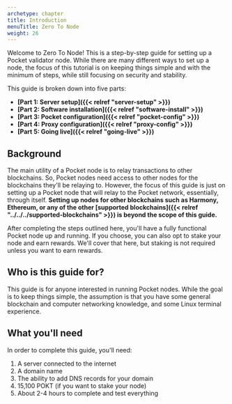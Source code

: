 ```yaml
---
archetype: chapter
title: Introduction
menuTitle: Zero To Node
weight: 26
---
```



Welcome to Zero To Node! This is a step-by-step guide for setting up a Pocket validator node. While there are many different ways to set up a node, the focus of this tutorial is on keeping things simple and with the minimum of steps, while still focusing on security and stability.

This guide is broken down into five parts:

* **[Part 1: Server setup]({{< relref "server-setup" >}})**
* **[Part 2: Software installation]({{< relref "software-install" >}})**
* **[Part 3: Pocket configuration]({{< relref "pocket-config" >}})**
* **[Part 4: Proxy configuration]({{< relref "proxy-config" >}})**
* **[Part 5: Going live]({{< relref "going-live" >}})**

## Background

The main utility of a Pocket node is to relay transactions to other blockchains. So, Pocket nodes need access to other nodes for the blockchains they'll be relaying to. However, the focus of this guide is just on setting up a Pocket node that will relay to the Pocket network, essentially, through itself. **Setting up nodes for other blockchains such as Harmony, Ethereum, or any of the other [supported blockchains]({{< relref "../../../supported-blockchains" >}}) is beyond the scope of this guide.**

After completing the steps outlined here, you'll have a fully functional Pocket node up and running. If you choose, you can also opt to stake your node and earn rewards. We'll cover that here, but staking is not required unless you want to earn rewards.

## Who is this guide for?

This guide is for anyone interested in running Pocket nodes. While the goal is to keep things simple, the assumption is that you have some general blockchain and computer networking knowledge, and some Linux terminal experience.

## What you'll need

In order to complete this guide, you'll need:

1. A server connected to the internet
2. A domain name
3. The ability to add DNS records for your domain
4. 15,100 POKT (if you want to stake your node)
5. About 2-4 hours to complete and test everything
